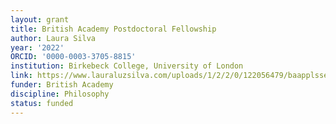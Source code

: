 ```yaml
---
layout: grant
title: British Academy Postdoctoral Fellowship
author: Laura Silva
year: '2022'
ORCID: '0000-0003-3705-8815'
institution: Birkebeck College, University of London
link: https://www.lauraluzsilva.com/uploads/1/2/2/0/122056479/baapplsseptember-5.pdf
funder: British Academy
discipline: Philosophy
status: funded
---
```


